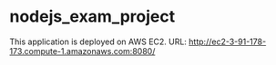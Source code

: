 # nodejs_exam_project

This application is deployed on AWS EC2. 
URL: http://ec2-3-91-178-173.compute-1.amazonaws.com:8080/
